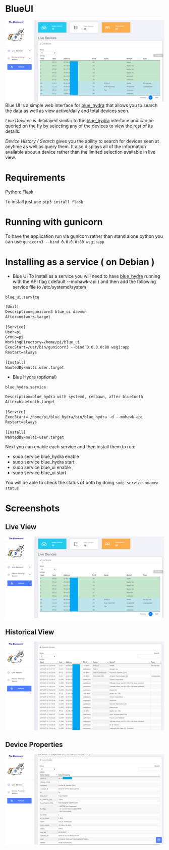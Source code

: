 # BlueUI
![Live Devices](liveView.png)
 Blue UI is a simple web interface for [blue_hydra](https://github.com/ZeroChaos-/blue_hydra) that allows you to search the data as well as view active/daily and total devices seen.
 
 *Live Devices* is displayed similar to the [blue_hydra](https://github.com/ZeroChaos-/blue_hydra) interface and can be queried on the fly by selecting any of the devices to view the rest of its details.
 
 *Device History / Search* gives you the ability to search for devices seen at anytime as well as query them. It also displays all of the information available about a device rather than the limited selection available in live view.
 
# Requirements
Python: Flask

To install just use `pip3 install flask`

# Running with gunicorn
To have the application run via gunicorn rather than stand alone python you can use
`gunicorn3 --bind 0.0.0.0:80 wsgi:app`

# Installing as a service ( on Debian )
- Blue UI
To install as a service you will need to have [blue_hydra](https://github.com/ZeroChaos-/blue_hydra) running with the API flag ( default --mohawk-api ) and then add the following service file to /etc/systemd/system

```blue_ui.service```
```
[Unit]
Description=gunicorn3 blue_ui daemon
After=network.target

[Service]
User=pi
Group=pi
WorkingDirectory=/home/pi/blue_ui
ExecStart=/usr/bin/gunicorn3 --bind 0.0.0.0:80 wsgi:app
Restart=always

[Install]
WantedBy=multi.user.target
```

- Blue Hydra (optional)

```blue_hydra.service```
```[Unit]
Description=blue_hydra with systemd, respawn, after bluetooth
After=bluetooth.target

[Service]
ExecStart=./home/pi/blue_hydra/bin/blue_hydra -d --mohawk-api
Restart=always

[Install]
WantedBy=multi-user.target
```

Next you can enable each service and then install them to run:
- sudo service blue_hydra enable
- sudo service blue_hydra start
- sudo service blue_ui enable
- sudo service blue_ui start

You will be able to check the status of both by doing `sudo service <name> status`

# Screenshots
## Live View
![Live Devices](liveView.png)

## Historical View
![History](historyView.png)

## Device Properties
![Device Properties](deviceProperties.png)
